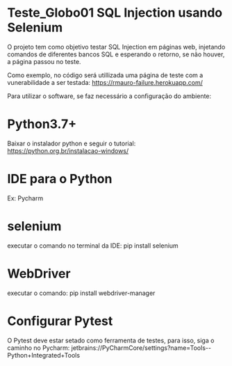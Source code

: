 # Teste_Globo01 SQL Injection usando Selenium
O projeto tem como objetivo testar SQL Injection em páginas web, injetando comandos de diferentes bancos SQL e esperando o retorno, se não houver, a página passou no teste.

Como exemplo, no código será utillizada uma página de teste com a vunerabilidade a ser testada: https://rmauro-failure.herokuapp.com/

Para utilizar o software, se faz necessário a configuração do ambiente:  

# Python3.7+
Baixar o instalador python e seguir o tutorial:
https://python.org.br/instalacao-windows/

# IDE para o Python 
Ex: Pycharm

# selenium
executar o comando no terminal da IDE:
pip install selenium

# WebDriver
executar o comando:
pip install webdriver-manager

# Configurar Pytest
O Pytest deve estar setado como ferramenta de testes, para isso, siga o caminho no Pycharm:
jetbrains://PyCharmCore/settings?name=Tools--Python+Integrated+Tools

